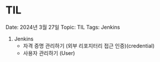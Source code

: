 # TIL

Date: 2024년 3월 27일
Topic: TIL
Tags: Jenkins

1. Jenkins
    - 자격 증명 관리하기 (외부 리포지터리 접근 인증)(credential)
    - 사용자 관리하기 (User)